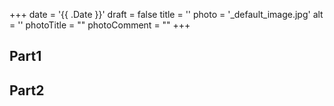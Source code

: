 +++
date = '{{ .Date }}'
draft = false
title = ''
photo = '_default_image.jpg'
alt = ''
photoTitle = ""
photoComment = ""
+++

## Part1

## Part2